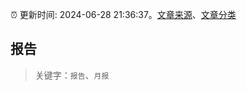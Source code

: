 :alarm_clock: 更新时间: 2024-06-28 21:36:37。[文章来源](/README.md)、[文章分类](/TAGS.md)

## 报告


> 关键字：`报告`、`月报`



